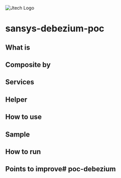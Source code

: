 ![Jtech Logo](http://www.jtech.com.br/wp-content/uploads/2015/06/logo.png)

# sansys-debezium-poc

## What is

## Composite by

## Services

## Helper

## How to use

## Sample

## How to run

## Points to improve# poc-debezium
